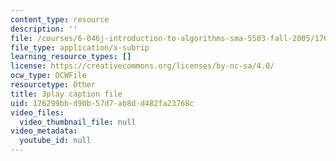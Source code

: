 ```yaml
---
content_type: resource
description: ''
file: /courses/6-046j-introduction-to-algorithms-sma-5503-fall-2005/176299bbd90b57d7ab8dd482fa23768c_vgELyZ9LXX4.vtt
file_type: application/x-subrip
learning_resource_types: []
license: https://creativecommons.org/licenses/by-nc-sa/4.0/
ocw_type: OCWFile
resourcetype: Other
title: 3play caption file
uid: 176299bb-d90b-57d7-ab8d-d482fa23768c
video_files:
  video_thumbnail_file: null
video_metadata:
  youtube_id: null
---
```

